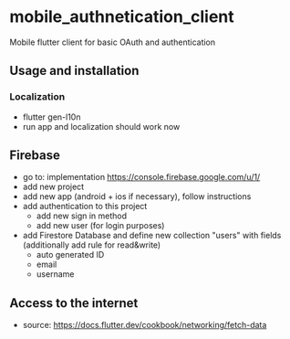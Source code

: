 # mobile_authnetication_client
Mobile flutter client for basic OAuth and authentication 

## Usage and installation
### Localization
- flutter gen-l10n
- run app and localization should work now

## Firebase
- go to: implementation https://console.firebase.google.com/u/1/
- add new project
- add new app (android + ios if necessary), follow instructions
- add authentication to this project
  - add new sign in method
  - add new user (for login purposes)
- add Firestore Database and define new collection "users" with fields (additionally add rule for read&write)
  - auto generated ID
  - email
  - username

## Access to the internet
- source: https://docs.flutter.dev/cookbook/networking/fetch-data